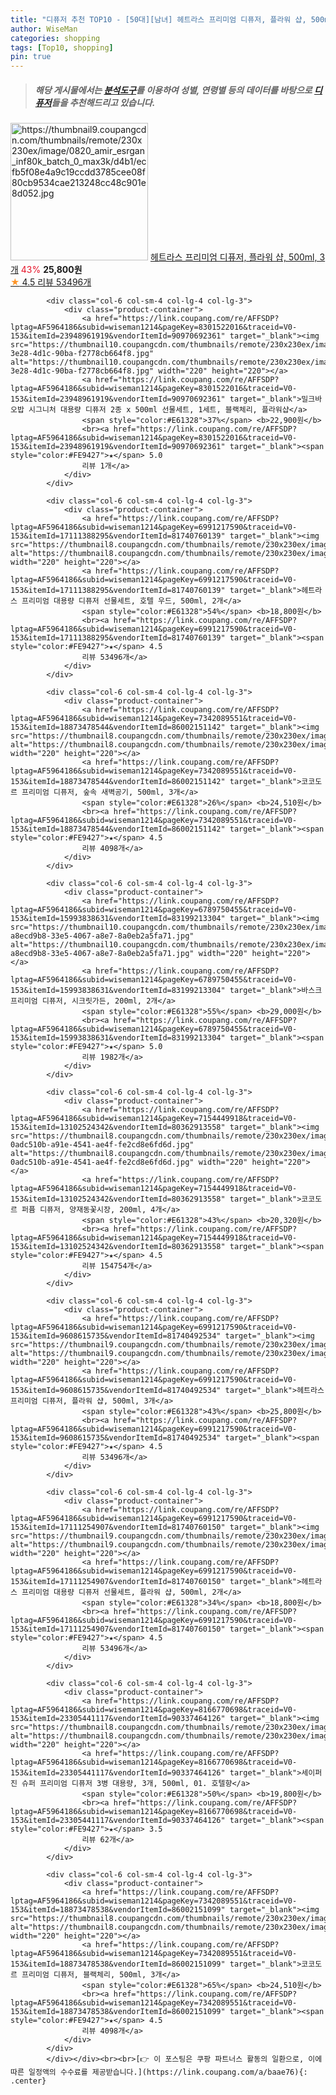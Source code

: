 ```yaml
---
title: "디퓨저 추천 TOP10 - [50대][남녀] 헤트라스 프리미엄 디퓨저, 플라워 샵, 500ml, 3개"
author: WiseMan
categories: shopping
tags: [Top10, shopping]
pin: true
---
```


> ##### 해당 게시물에서는 [**분석도구**](https://itemscout.io/)를 이용하여 **성별**, **연령별** 등의 데이터를 바탕으로 [**디퓨저**](https://link.coupang.com/a/baae76)들을 추천해드리고 있습니다.
<div class="container"><div class="row">
            <div class="col-6 col-sm-4 col-lg-4 col-lg-3">
                <div class="product-container">
                    <a href="https://link.coupang.com/re/AFFSDP?lptag=AF5964186&subid=wiseman1214&pageKey=6991217590&traceid=V0-153&itemId=9608615735&vendorItemId=81740492534" target="_blank"><img src="https://thumbnail9.coupangcdn.com/thumbnails/remote/230x230ex/image/0820_amir_esrgan_inf80k_batch_0_max3k/d4b1/ecfb5f08e4a9c19ccdd3785cee08f80cb9534cae213248cc48c901e8d052.jpg" alt="https://thumbnail9.coupangcdn.com/thumbnails/remote/230x230ex/image/0820_amir_esrgan_inf80k_batch_0_max3k/d4b1/ecfb5f08e4a9c19ccdd3785cee08f80cb9534cae213248cc48c901e8d052.jpg" width="220" height="220"></a>
                    <a href="https://link.coupang.com/re/AFFSDP?lptag=AF5964186&subid=wiseman1214&pageKey=6991217590&traceid=V0-153&itemId=9608615735&vendorItemId=81740492534" target="_blank">헤트라스 프리미엄 디퓨저, 플라워 샵, 500ml, 3개</a>
                    <span style="color:#E61328">43%</span> <b>25,800원</b>
                    <br><a href="https://link.coupang.com/re/AFFSDP?lptag=AF5964186&subid=wiseman1214&pageKey=6991217590&traceid=V0-153&itemId=9608615735&vendorItemId=81740492534" target="_blank"><span style="color:#FE9427">★</span> 4.5
                    리뷰 53496개</a>
                </div>
            </div>
            
            <div class="col-6 col-sm-4 col-lg-4 col-lg-3">
                <div class="product-container">
                    <a href="https://link.coupang.com/re/AFFSDP?lptag=AF5964186&subid=wiseman1214&pageKey=8301522016&traceid=V0-153&itemId=23948961919&vendorItemId=90970692361" target="_blank"><img src="https://thumbnail10.coupangcdn.com/thumbnails/remote/230x230ex/image/retail/images/2024/08/22/10/3/0412346e-3e28-4d1c-90ba-f2778cb664f8.jpg" alt="https://thumbnail10.coupangcdn.com/thumbnails/remote/230x230ex/image/retail/images/2024/08/22/10/3/0412346e-3e28-4d1c-90ba-f2778cb664f8.jpg" width="220" height="220"></a>
                    <a href="https://link.coupang.com/re/AFFSDP?lptag=AF5964186&subid=wiseman1214&pageKey=8301522016&traceid=V0-153&itemId=23948961919&vendorItemId=90970692361" target="_blank">밀크바오밥 시그니처 대용량 디퓨저 2종 x 500ml 선물세트, 1세트, 블랙체리, 플라워샵</a>
                    <span style="color:#E61328">37%</span> <b>22,900원</b>
                    <br><a href="https://link.coupang.com/re/AFFSDP?lptag=AF5964186&subid=wiseman1214&pageKey=8301522016&traceid=V0-153&itemId=23948961919&vendorItemId=90970692361" target="_blank"><span style="color:#FE9427">★</span> 5.0
                    리뷰 1개</a>
                </div>
            </div>
            
            <div class="col-6 col-sm-4 col-lg-4 col-lg-3">
                <div class="product-container">
                    <a href="https://link.coupang.com/re/AFFSDP?lptag=AF5964186&subid=wiseman1214&pageKey=6991217590&traceid=V0-153&itemId=17111388295&vendorItemId=81740760139" target="_blank"><img src="https://thumbnail8.coupangcdn.com/thumbnails/remote/230x230ex/image/0820_amir_esrgan_inf80k_batch_0_max3k/7e1a/42fd7b8736d678b0ccfaefd06329cf70d435ebb6e5ea50a8f4e53d46f1ca.jpg" alt="https://thumbnail8.coupangcdn.com/thumbnails/remote/230x230ex/image/0820_amir_esrgan_inf80k_batch_0_max3k/7e1a/42fd7b8736d678b0ccfaefd06329cf70d435ebb6e5ea50a8f4e53d46f1ca.jpg" width="220" height="220"></a>
                    <a href="https://link.coupang.com/re/AFFSDP?lptag=AF5964186&subid=wiseman1214&pageKey=6991217590&traceid=V0-153&itemId=17111388295&vendorItemId=81740760139" target="_blank">헤트라스 프리미엄 대용량 디퓨저 선물세트, 호텔 우드, 500ml, 2개</a>
                    <span style="color:#E61328">54%</span> <b>18,800원</b>
                    <br><a href="https://link.coupang.com/re/AFFSDP?lptag=AF5964186&subid=wiseman1214&pageKey=6991217590&traceid=V0-153&itemId=17111388295&vendorItemId=81740760139" target="_blank"><span style="color:#FE9427">★</span> 4.5
                    리뷰 53496개</a>
                </div>
            </div>
            
            <div class="col-6 col-sm-4 col-lg-4 col-lg-3">
                <div class="product-container">
                    <a href="https://link.coupang.com/re/AFFSDP?lptag=AF5964186&subid=wiseman1214&pageKey=7342089551&traceid=V0-153&itemId=18873478544&vendorItemId=86002151142" target="_blank"><img src="https://thumbnail8.coupangcdn.com/thumbnails/remote/230x230ex/image/0820_amir_esrgan_inf80k_batch_0_max3k/6963/62b52e4a47ab203b448b3574529a54f772ede09497d31588b4bc55c1e326.jpg" alt="https://thumbnail8.coupangcdn.com/thumbnails/remote/230x230ex/image/0820_amir_esrgan_inf80k_batch_0_max3k/6963/62b52e4a47ab203b448b3574529a54f772ede09497d31588b4bc55c1e326.jpg" width="220" height="220"></a>
                    <a href="https://link.coupang.com/re/AFFSDP?lptag=AF5964186&subid=wiseman1214&pageKey=7342089551&traceid=V0-153&itemId=18873478544&vendorItemId=86002151142" target="_blank">코코도르 프리미엄 디퓨저, 숲속 새벽공기, 500ml, 3개</a>
                    <span style="color:#E61328">26%</span> <b>24,510원</b>
                    <br><a href="https://link.coupang.com/re/AFFSDP?lptag=AF5964186&subid=wiseman1214&pageKey=7342089551&traceid=V0-153&itemId=18873478544&vendorItemId=86002151142" target="_blank"><span style="color:#FE9427">★</span> 4.5
                    리뷰 4098개</a>
                </div>
            </div>
            
            <div class="col-6 col-sm-4 col-lg-4 col-lg-3">
                <div class="product-container">
                    <a href="https://link.coupang.com/re/AFFSDP?lptag=AF5964186&subid=wiseman1214&pageKey=6789750455&traceid=V0-153&itemId=15993838631&vendorItemId=83199213304" target="_blank"><img src="https://thumbnail10.coupangcdn.com/thumbnails/remote/230x230ex/image/retail/images/731461095113412-a8ecd9b8-33e5-4067-a8e7-8a0eb2a5fa71.jpg" alt="https://thumbnail10.coupangcdn.com/thumbnails/remote/230x230ex/image/retail/images/731461095113412-a8ecd9b8-33e5-4067-a8e7-8a0eb2a5fa71.jpg" width="220" height="220"></a>
                    <a href="https://link.coupang.com/re/AFFSDP?lptag=AF5964186&subid=wiseman1214&pageKey=6789750455&traceid=V0-153&itemId=15993838631&vendorItemId=83199213304" target="_blank">바스크 프리미엄 디퓨저, 시크릿가든, 200ml, 2개</a>
                    <span style="color:#E61328">55%</span> <b>29,000원</b>
                    <br><a href="https://link.coupang.com/re/AFFSDP?lptag=AF5964186&subid=wiseman1214&pageKey=6789750455&traceid=V0-153&itemId=15993838631&vendorItemId=83199213304" target="_blank"><span style="color:#FE9427">★</span> 5.0
                    리뷰 1982개</a>
                </div>
            </div>
            
            <div class="col-6 col-sm-4 col-lg-4 col-lg-3">
                <div class="product-container">
                    <a href="https://link.coupang.com/re/AFFSDP?lptag=AF5964186&subid=wiseman1214&pageKey=7154449918&traceid=V0-153&itemId=13102524342&vendorItemId=80362913558" target="_blank"><img src="https://thumbnail8.coupangcdn.com/thumbnails/remote/230x230ex/image/retail/images/35456192520280-0adc510b-a91e-4541-ae4f-fe2cd8e6fd6d.jpg" alt="https://thumbnail8.coupangcdn.com/thumbnails/remote/230x230ex/image/retail/images/35456192520280-0adc510b-a91e-4541-ae4f-fe2cd8e6fd6d.jpg" width="220" height="220"></a>
                    <a href="https://link.coupang.com/re/AFFSDP?lptag=AF5964186&subid=wiseman1214&pageKey=7154449918&traceid=V0-153&itemId=13102524342&vendorItemId=80362913558" target="_blank">코코도르 퍼퓸 디퓨저, 양재동꽃시장, 200ml, 4개</a>
                    <span style="color:#E61328">43%</span> <b>20,320원</b>
                    <br><a href="https://link.coupang.com/re/AFFSDP?lptag=AF5964186&subid=wiseman1214&pageKey=7154449918&traceid=V0-153&itemId=13102524342&vendorItemId=80362913558" target="_blank"><span style="color:#FE9427">★</span> 4.5
                    리뷰 154754개</a>
                </div>
            </div>
            
            <div class="col-6 col-sm-4 col-lg-4 col-lg-3">
                <div class="product-container">
                    <a href="https://link.coupang.com/re/AFFSDP?lptag=AF5964186&subid=wiseman1214&pageKey=6991217590&traceid=V0-153&itemId=9608615735&vendorItemId=81740492534" target="_blank"><img src="https://thumbnail9.coupangcdn.com/thumbnails/remote/230x230ex/image/0820_amir_esrgan_inf80k_batch_0_max3k/d4b1/ecfb5f08e4a9c19ccdd3785cee08f80cb9534cae213248cc48c901e8d052.jpg" alt="https://thumbnail9.coupangcdn.com/thumbnails/remote/230x230ex/image/0820_amir_esrgan_inf80k_batch_0_max3k/d4b1/ecfb5f08e4a9c19ccdd3785cee08f80cb9534cae213248cc48c901e8d052.jpg" width="220" height="220"></a>
                    <a href="https://link.coupang.com/re/AFFSDP?lptag=AF5964186&subid=wiseman1214&pageKey=6991217590&traceid=V0-153&itemId=9608615735&vendorItemId=81740492534" target="_blank">헤트라스 프리미엄 디퓨저, 플라워 샵, 500ml, 3개</a>
                    <span style="color:#E61328">43%</span> <b>25,800원</b>
                    <br><a href="https://link.coupang.com/re/AFFSDP?lptag=AF5964186&subid=wiseman1214&pageKey=6991217590&traceid=V0-153&itemId=9608615735&vendorItemId=81740492534" target="_blank"><span style="color:#FE9427">★</span> 4.5
                    리뷰 53496개</a>
                </div>
            </div>
            
            <div class="col-6 col-sm-4 col-lg-4 col-lg-3">
                <div class="product-container">
                    <a href="https://link.coupang.com/re/AFFSDP?lptag=AF5964186&subid=wiseman1214&pageKey=6991217590&traceid=V0-153&itemId=17111254907&vendorItemId=81740760150" target="_blank"><img src="https://thumbnail9.coupangcdn.com/thumbnails/remote/230x230ex/image/0820_amir_esrgan_inf80k_batch_0_max3k/07ee/b4e3623a6ccb4613f5b9e0bb54541f1d83de8b5140105cfd0365e3e391bd.jpg" alt="https://thumbnail9.coupangcdn.com/thumbnails/remote/230x230ex/image/0820_amir_esrgan_inf80k_batch_0_max3k/07ee/b4e3623a6ccb4613f5b9e0bb54541f1d83de8b5140105cfd0365e3e391bd.jpg" width="220" height="220"></a>
                    <a href="https://link.coupang.com/re/AFFSDP?lptag=AF5964186&subid=wiseman1214&pageKey=6991217590&traceid=V0-153&itemId=17111254907&vendorItemId=81740760150" target="_blank">헤트라스 프리미엄 대용량 디퓨저 선물세트, 플라워 샵, 500ml, 2개</a>
                    <span style="color:#E61328">34%</span> <b>18,800원</b>
                    <br><a href="https://link.coupang.com/re/AFFSDP?lptag=AF5964186&subid=wiseman1214&pageKey=6991217590&traceid=V0-153&itemId=17111254907&vendorItemId=81740760150" target="_blank"><span style="color:#FE9427">★</span> 4.5
                    리뷰 53496개</a>
                </div>
            </div>
            
            <div class="col-6 col-sm-4 col-lg-4 col-lg-3">
                <div class="product-container">
                    <a href="https://link.coupang.com/re/AFFSDP?lptag=AF5964186&subid=wiseman1214&pageKey=8166770698&traceid=V0-153&itemId=23305441117&vendorItemId=90337464126" target="_blank"><img src="https://thumbnail8.coupangcdn.com/thumbnails/remote/230x230ex/image/0820_amir_esrgan_inf40k_batch_2_max3k/4d96/57319ca2f2d7a21cd2bde697d66e56aa0dcee2afe4a9ee42a37e9c9dfb48.jpg" alt="https://thumbnail8.coupangcdn.com/thumbnails/remote/230x230ex/image/0820_amir_esrgan_inf40k_batch_2_max3k/4d96/57319ca2f2d7a21cd2bde697d66e56aa0dcee2afe4a9ee42a37e9c9dfb48.jpg" width="220" height="220"></a>
                    <a href="https://link.coupang.com/re/AFFSDP?lptag=AF5964186&subid=wiseman1214&pageKey=8166770698&traceid=V0-153&itemId=23305441117&vendorItemId=90337464126" target="_blank">세이퍼진 슈퍼 프리미엄 디퓨저 3병 대용량, 3개, 500ml, 01. 호텔향</a>
                    <span style="color:#E61328">50%</span> <b>19,800원</b>
                    <br><a href="https://link.coupang.com/re/AFFSDP?lptag=AF5964186&subid=wiseman1214&pageKey=8166770698&traceid=V0-153&itemId=23305441117&vendorItemId=90337464126" target="_blank"><span style="color:#FE9427">★</span> 3.5
                    리뷰 62개</a>
                </div>
            </div>
            
            <div class="col-6 col-sm-4 col-lg-4 col-lg-3">
                <div class="product-container">
                    <a href="https://link.coupang.com/re/AFFSDP?lptag=AF5964186&subid=wiseman1214&pageKey=7342089551&traceid=V0-153&itemId=18873478538&vendorItemId=86002151099" target="_blank"><img src="https://thumbnail8.coupangcdn.com/thumbnails/remote/230x230ex/image/0820_amir_esrgan_inf80k_batch_0_max3k/ddaf/2c6cb4513991da600c16752981386960c292b7517fce8c2a40272e9506e8.jpg" alt="https://thumbnail8.coupangcdn.com/thumbnails/remote/230x230ex/image/0820_amir_esrgan_inf80k_batch_0_max3k/ddaf/2c6cb4513991da600c16752981386960c292b7517fce8c2a40272e9506e8.jpg" width="220" height="220"></a>
                    <a href="https://link.coupang.com/re/AFFSDP?lptag=AF5964186&subid=wiseman1214&pageKey=7342089551&traceid=V0-153&itemId=18873478538&vendorItemId=86002151099" target="_blank">코코도르 프리미엄 디퓨저, 블랙체리, 500ml, 3개</a>
                    <span style="color:#E61328">65%</span> <b>24,510원</b>
                    <br><a href="https://link.coupang.com/re/AFFSDP?lptag=AF5964186&subid=wiseman1214&pageKey=7342089551&traceid=V0-153&itemId=18873478538&vendorItemId=86002151099" target="_blank"><span style="color:#FE9427">★</span> 4.5
                    리뷰 4098개</a>
                </div>
            </div>
            </div></div><br><br>[👉 이 포스팅은 쿠팡 파트너스 활동의 일환으로, 이에 따른 일정액의 수수료를 제공받습니다.](https://link.coupang.com/a/baae76){: .center}